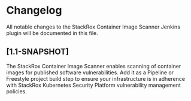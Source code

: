 # Changelog
All notable changes to the StackRox Container Image Scanner Jenkins plugin will be documented in this file.

## [1.1-SNAPSHOT]
The StackRox Container Image Scanner enables scanning of container images for published software vulnerabilities. 
Add it as a Pipeline or Freestyle project build step to ensure your infrastructure is in adherence with StackRox Kubernetes
Security Platform vulnerability management policies.
